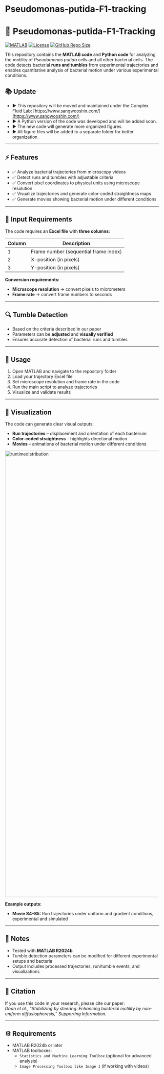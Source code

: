 # Pseudomonas-putida-F1-tracking
# 🦠 Pseudomonas-putida-F1-Tracking

[![MATLAB](https://img.shields.io/badge/MATLAB-R2020b-blue)](https://www.mathworks.com/products/matlab.html)
[![License](https://img.shields.io/badge/License-MIT-green)](LICENSE)
[![GitHub Repo Size](https://img.shields.io/github/repo-size/yourusername/Pseudomonas-putida-F1-Tracking)](https://github.com/yourusername/Pseudomonas-putida-F1-Tracking)

This repository contains the **MATLAB code** and **Python code** for analyzing the motility of *Pseudomonas putida* cells and all other bacterial cells. The code detects bacterial **runs and tumbles** from experimental trajectories and enables quantitative analysis of bacterial motion under various experimental conditions. 
## 📚 Update
- ▶ This repository will be moved and maintained under the Complex Fluid Lab: [https://www.sangwooshin.com/](https://www.sangwooshin.com/)
- ▶ A Python version of the code was developed and will be added soon.
- ▶ The new code will generate more organized figures.
- ▶ All figure files will be added to a separate folder for better organization.


---

## ⚡ Features

- ✅ Analyze bacterial trajectories from microscopy videos  
- ✅ Detect runs and tumbles with adjustable criteria  
- ✅ Convert pixel coordinates to physical units using microscope resolution  
- ✅ Visualize trajectories and generate color-coded straightness maps  
- ✅ Generate movies showing bacterial motion under different conditions  

---

## 📂 Input Requirements

The code requires an **Excel file** with **three columns**:  

| Column | Description |
|--------|-------------|
| 1      | Frame number (sequential frame index) |
| 2      | X-position (in pixels) |
| 3      | Y-position (in pixels) |

**Conversion requirements:**  
- **Microscope resolution** → convert pixels to micrometers  
- **Frame rate** → convert frame numbers to seconds  

---

## 🔍 Tumble Detection

- Based on the criteria described in our paper  
- Parameters can be **adjusted** and **visually verified**   
- Ensures accurate detection of bacterial runs and tumbles  

---

## 🚀 Usage

1. Open MATLAB and navigate to the repository folder  
2. Load your trajectory Excel file  
3. Set microscope resolution and frame rate in the code  
4. Run the main script to analyze trajectories  
5. Visualize and validate results  

---

## 🎥 Visualization

The code can generate clear visual outputs:  

- **Run trajectories** – displacement and orientation of each bacterium  
- **Color-coded straightness** – highlights directional motion  
- **Movies** – animations of bacterial motion under different conditions  

<img width="3020" height="1457" alt="runtimedistribution" src="https://github.com/user-attachments/assets/d2aaa30b-762b-44c4-8196-27cfbb00e7ec" />


**Example outputs:**     
- **Movie S4–S5:** Run trajectories under uniform and gradient conditions, experimental and simulated  
---

## 📝 Notes

- Tested with **MATLAB R2024b**   
- Tumble detection parameters can be modified for different experimental setups and bacteria  
- Output includes processed trajectories, run/tumble events, and visualizations  

---

## 📌 Citation

If you use this code in your research, please cite our paper:  
*Doan et al., “Stabilizing by steering: Enhancing bacterial motility by non-uniform diffusiophoresis,” Supporting Information.*

---

## ⚙️ Requirements

- MATLAB R2024b or later  
- MATLAB toolboxes:  
  - `Statistics and Machine Learning Toolbox` (optional for advanced analysis)  
  - `Image Processing Toolbox like Image J` (if working with videos)  

